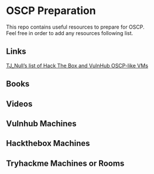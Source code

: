 # OSCP Preparation
This repo contains useful resources to prepare for OSCP. <br />
Feel free in order to add any resources following list.

## Links

[TJ_Null’s list of Hack The Box and VulnHub OSCP-like VMs](https://docs.google.com/spreadsheets/u/1/d/1dwSMIAPIam0PuRBkCiDI88pU3yzrqqHkDtBngUHNCw8/htmlview#)

## Books

## Videos

## Vulnhub Machines

## Hackthebox Machines

## Tryhackme Machines or Rooms
